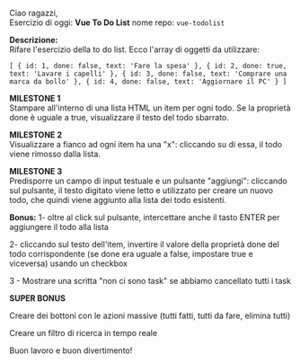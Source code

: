 Ciao ragazzi,<br>
Esercizio di oggi: **Vue To Do List**
nome repo: `vue-todolist`

**Descrizione:**<br>
Rifare l'esercizio della to do list.
Ecco l'array di oggetti da utilizzare:

`[
  { id: 1, done: false, text: 'Fare la spesa' },
  { id: 2, done: true, text: 'Lavare i capelli' },
  { id: 3, done: false, text: 'Comprare una marca da bollo' },
  { id: 4, done: false, text: 'Aggiornare il PC' }
]`

**MILESTONE 1**<br>
Stampare all'interno di una lista HTML un item per ogni todo.
Se la proprietà done è uguale a true, visualizzare il testo del todo sbarrato.

**MILESTONE 2**<br>
Visualizzare a fianco ad ogni item ha una "x": cliccando su di essa, il todo viene rimosso dalla lista.

**MILESTONE 3**<br>
Predisporre un campo di input testuale e un pulsante "aggiungi": cliccando sul pulsante, il testo digitato viene letto e utilizzato per creare un nuovo todo, che quindi viene aggiunto alla lista dei todo esistenti.

**Bonus:**
1- oltre al click sul pulsante, intercettare anche il tasto ENTER per aggiungere il todo alla lista

2- cliccando sul testo dell'item, invertire il valore della proprietà done del todo corrispondente (se done era uguale a false, impostare true e viceversa) usando un checkbox

3 - Mostrare una scritta "non ci sono task" se abbiamo cancellato tutti i task

**SUPER BONUS**

Creare dei bottoni con le azioni massive (tutti fatti, tutti da fare, elimina tutti)

Creare un filtro di ricerca in tempo reale

Buon lavoro e buon divertimento!